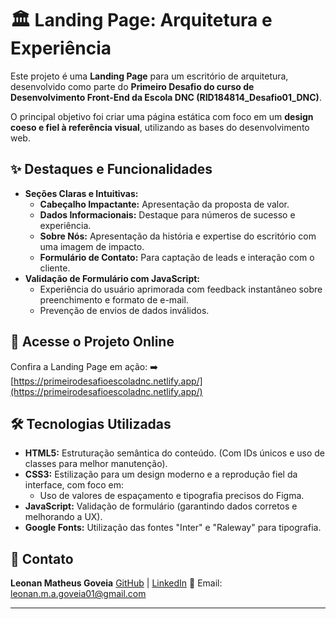 # 🏛️ Landing Page: Arquitetura e Experiência

Este projeto é uma **Landing Page** para um escritório de arquitetura, desenvolvido como parte do **Primeiro Desafio do curso de Desenvolvimento Front-End da Escola DNC (RID184814_Desafio01_DNC)**.

O principal objetivo foi criar uma página estática com foco em um **design coeso e fiel à referência visual**, utilizando as bases do desenvolvimento web.

## ✨ Destaques e Funcionalidades

* **Seções Claras e Intuitivas:**
    * **Cabeçalho Impactante:** Apresentação da proposta de valor.
    * **Dados Informacionais:** Destaque para números de sucesso e experiência.
    * **Sobre Nós:** Apresentação da história e expertise do escritório com uma imagem de impacto.
    * **Formulário de Contato:** Para captação de leads e interação com o cliente.
* **Validação de Formulário com JavaScript:**
    * Experiência do usuário aprimorada com feedback instantâneo sobre preenchimento e formato de e-mail.
    * Prevenção de envios de dados inválidos.

## 🔗 Acesse o Projeto Online

Confira a Landing Page em ação:
➡️ [https://primeirodesafioescoladnc.netlify.app/](https://primeirodesafioescoladnc.netlify.app/)

## 🛠️ Tecnologias Utilizadas

* **HTML5:** Estruturação semântica do conteúdo. (Com IDs únicos e uso de classes para melhor manutenção).
* **CSS3:** Estilização para um design moderno e a reprodução fiel da interface, com foco em:
    * Uso de valores de espaçamento e tipografia precisos do Figma.
* **JavaScript:** Validação de formulário (garantindo dados corretos e melhorando a UX).
* **Google Fonts:** Utilização das fontes "Inter" e "Raleway" para tipografia.

## 📧 Contato

**Leonan Matheus Goveia** [GitHub](https://github.com/LeonanMAGoveia) | [LinkedIn](https://www.linkedin.com/in/leonanmatheus/)
📧 Email: [leonan.m.a.goveia01@gmail.com](mailto:leonan.m.a.goveia01@gmail.com)

---